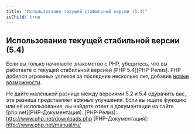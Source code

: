 ```yaml
---
title: "Использование текущей стабильной версии (5.4)"
isChild: true
---
```


## Использование текущей стабильной версии (5.4)

Если вы только начинаете знакомство с PHP, убедитесь, что вы работаете с текущей стабильной версией [PHP 5.4][PHP-Релиз].
PHP добился огромных успехов за последние несколько лет, добавив [новые возможности](#language_highlights).


Не дайте маленькой разнице между версиями 5.2 и 5.4 одурачить вас, эта разница представляет _важные_ улучшения.
Если вы ищете функцию или её использование, вы найдете ответ в документации на сайте [php.net][PHP-Документация].
[PHP-Релиз]: http://www.php.net/downloads.php
[PHP-Документация]: http://www.php.net/manual/ru/
